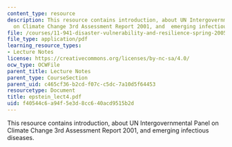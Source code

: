 ```yaml
---
content_type: resource
description: This resource contains introduction, about UN Intergovernmental Panel
  on Climate Change 3rd Assessment Report 2001, and  emerging infectious diseases.
file: /courses/11-941-disaster-vulnerability-and-resilience-spring-2005/f40544c6a94f5e3d8cc640acd9515b2d_epstein_lect4.pdf
file_type: application/pdf
learning_resource_types:
- Lecture Notes
license: https://creativecommons.org/licenses/by-nc-sa/4.0/
ocw_type: OCWFile
parent_title: Lecture Notes
parent_type: CourseSection
parent_uid: c465cf36-b2cd-f07c-c5dc-7a10d5f64453
resourcetype: Document
title: epstein_lect4.pdf
uid: f40544c6-a94f-5e3d-8cc6-40acd9515b2d
---
```

This resource contains introduction, about UN Intergovernmental Panel on Climate Change 3rd Assessment Report 2001, and  emerging infectious diseases.
